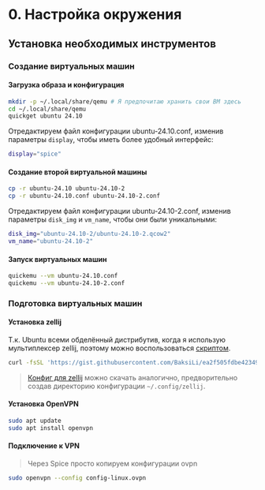 # 0. Настройка окружения

## Установка необходимых инструментов

### Создание виртуальных машин

#### Загрузка образа и конфигурация

```bash
mkdir -p ~/.local/share/qemu # Я предпочитаю хранить свои ВМ здесь
cd ~/.local/share/qemu
quickget ubuntu 24.10
```

Отредактируем файл конфигурации ubuntu-24.10.conf,
изменив параметры `display`, чтобы иметь более удобный интерфейс:

```bash
display="spice"
```

#### Создание второй виртуальной машины

```bash
cp -r ubuntu-24.10 ubuntu-24.10-2
cp -r ubuntu-24.10.conf ubuntu-24.10-2.conf
```

Отредактируем файл конфигурации ubuntu-24.10-2.conf,
изменив параметры `disk_img` и `vm_name`, чтобы они были уникальными:

```bash
disk_img="ubuntu-24.10-2/ubuntu-24.10-2.qcow2"
vm_name="ubuntu-24.10-2"
```

#### Запуск виртуальных машин

```bash
quickemu --vm ubuntu-24.10.conf
quickemu --vm ubuntu-24.10-2.conf
```

### Подготовка виртуальных машин

#### Установка zellij

Т.к. Ubuntu всеми обделённый дистрибутив,
когда я использую мультиплексер zellij,
поэтому можно воспользоваться [скриптом](https://gist.github.com/BaksiLi/ea2f505fdbe42349a5225390264c1f40).

```bash
curl -fsSL 'https://gist.githubusercontent.com/BaksiLi/ea2f505fdbe42349a5225390264c1f40/raw/ff71c02d9fb4f933dcf04c9fe5dbd863ef2c135e/install_zellij.sh' | sudo bash
```

> [Конфиг для zellij](https://github.com/deytenit/dotfiles/tree/linux) можно скачать аналогично,
> предворительно создав директорию конфигурации `~/.config/zellij`.

#### Установка OpenVPN

```bash
sudo apt update
sudo apt install openvpn
```

#### Подключение к VPN

> Через Spice просто копируем конфигурации ovpn

```bash
sudo openvpn --config config-linux.ovpn
```

